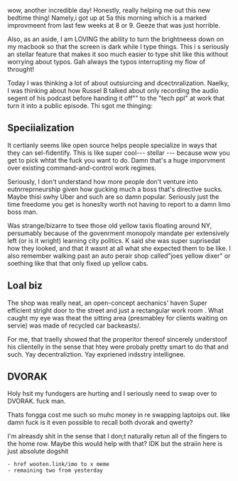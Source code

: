 wow, another incredible day! Honestly, really helping me out this new bedtime thing! Namely,i got up at 5a this morning which is a marked improvmeent from last few weeks at 8 or 9. Geeze that was just horrible. 

Also, as an aside, I am LOVING the ability to turn the brightneess down on my macbook so that the screen is dark while I type things. This i s seriously an stellar feature that makes it soo much easier to type shit like this without worrying about typos. Gah always the typos interrupting my flow of throught!

Today I was thinking a lot of about outsiurcing and dcectnralization. Naelky, I was thinking about how Russel B talked about only recording the audio segent of his podcast before handing it off"" to the "tech ppl" at work that turn it into a public episode. Thi sgot me thinging:

## Speciialization

It certianly seems like open source helps people specialize in ways that they can sel-fidentify. This is like super cool--- stellar --- because wow you get to pick whtat the fuck you want to do. Damn that's a huge imporvment over existing command-and-control work regimes.

Seriously, I don't understand how more people don't venture into eutnrreprneurship given how gucking much a boss that's directive sucks. Maybe thisi swhy Uber and such are so damn popular. Seriously just the time freedome you get is honeslty worth not having to report to a damn limo boss man.

Was strange/bizarre to tsee those old yellow taxis floating around NY, persumably because of the govenrment monopoly mandate per extensively left (or is it wright) learning city politics. K said she was super suprisedat how they looked, and that it wasnt at all what she expected them to be like. I also remember walking past an auto perair shop called"joes yellow dixer" or soething like that that only fixed up yellow cabs. 

## Loal biz

The shop was really neat, an open-concept aechanics' haven Super efficient stright door to the street and just a rectangular work room . What caught my eye was theat the sitting area (presmabley for clients waiting on servie) was made of recycled car backeasts/.

For me, that traelly showed that the properitor thereof sincerely understoof his clientelly in the sense that htey were probaly pretty smart to do that and such. Yay decentraliztion. Yay expriened indsstry intellignee.

## DVORAK

Holy hsit my fundsgers are hurting and I seriously need to swap over to DVORAK. fuck man.

Thats fongga cost me such so muhc money in re swapping laptoips out. like damn fuck is it even possible to recall both dvorak and qwerty?

I'm alreasdy shit in the sense that I don;t naturally retun all of the fingers to the home row. Maybe this would help with that? IDK but the straiin here is just absolute dogshit



```
- href wooten.link/imo to x meme
- remaining two from yesterday
```
